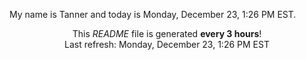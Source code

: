 My name is Tanner and today is Monday, December 23, 1:26 PM EST.

<p align="center">This <i>README</i> file is generated <b>every 3 hours</b>!</br>Last refresh: Monday, December 23, 1:26 PM EST<br /></p>
